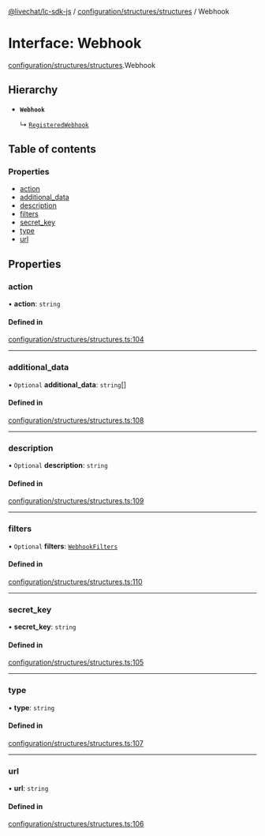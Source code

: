 [@livechat/lc-sdk-js](../README.md) / [configuration/structures/structures](../modules/configuration_structures_structures.md) / Webhook

# Interface: Webhook

[configuration/structures/structures](../modules/configuration_structures_structures.md).Webhook

## Hierarchy

- **`Webhook`**

  ↳ [`RegisteredWebhook`](configuration_structures_structures.RegisteredWebhook.md)

## Table of contents

### Properties

- [action](configuration_structures_structures.Webhook.md#action)
- [additional\_data](configuration_structures_structures.Webhook.md#additional_data)
- [description](configuration_structures_structures.Webhook.md#description)
- [filters](configuration_structures_structures.Webhook.md#filters)
- [secret\_key](configuration_structures_structures.Webhook.md#secret_key)
- [type](configuration_structures_structures.Webhook.md#type)
- [url](configuration_structures_structures.Webhook.md#url)

## Properties

### action

• **action**: `string`

#### Defined in

[configuration/structures/structures.ts:104](https://github.com/livechat/lc-sdk-js/blob/5f5afdd/src/configuration/structures/structures.ts#L104)

___

### additional\_data

• `Optional` **additional\_data**: `string`[]

#### Defined in

[configuration/structures/structures.ts:108](https://github.com/livechat/lc-sdk-js/blob/5f5afdd/src/configuration/structures/structures.ts#L108)

___

### description

• `Optional` **description**: `string`

#### Defined in

[configuration/structures/structures.ts:109](https://github.com/livechat/lc-sdk-js/blob/5f5afdd/src/configuration/structures/structures.ts#L109)

___

### filters

• `Optional` **filters**: [`WebhookFilters`](configuration_structures_structures.WebhookFilters.md)

#### Defined in

[configuration/structures/structures.ts:110](https://github.com/livechat/lc-sdk-js/blob/5f5afdd/src/configuration/structures/structures.ts#L110)

___

### secret\_key

• **secret\_key**: `string`

#### Defined in

[configuration/structures/structures.ts:105](https://github.com/livechat/lc-sdk-js/blob/5f5afdd/src/configuration/structures/structures.ts#L105)

___

### type

• **type**: `string`

#### Defined in

[configuration/structures/structures.ts:107](https://github.com/livechat/lc-sdk-js/blob/5f5afdd/src/configuration/structures/structures.ts#L107)

___

### url

• **url**: `string`

#### Defined in

[configuration/structures/structures.ts:106](https://github.com/livechat/lc-sdk-js/blob/5f5afdd/src/configuration/structures/structures.ts#L106)
